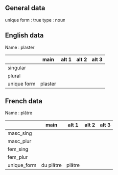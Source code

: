 ## General data

unique form : true
type : noun

## English data

Name : plaster

|             |  main   | alt 1 | alt 2 | alt 3 |
| :---------- | :-----: | :---: | :---: | ----- |
| singular    |         |       |       |       |
| plural      |         |       |       |       |
| unique form | plaster |       |       |       |

## French data

Name : plâtre

|             |   main    | alt 1  | alt 2 | alt 3 |
| :---------- | :-------: | :----: | :---: | :---: |
| masc_sing   |           |        |       |       |
| masc_plur   |           |        |       |       |
| fem_sing    |           |        |       |       |
| fem_plur    |           |        |       |       |
| unique_form | du plâtre | plâtre |       |       |


